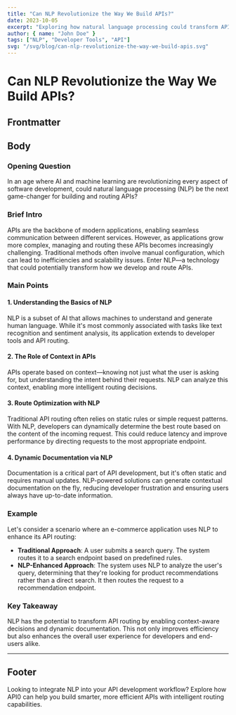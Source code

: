 ```yaml
---
title: "Can NLP Revolutionize the Way We Build APIs?"
date: 2023-10-05
excerpt: "Exploring how natural language processing could transform API development and routing."
author: { name: "John Doe" }
tags: ["NLP", "Developer Tools", "API"]
svg: "/svg/blog/can-nlp-revolutionize-the-way-we-build-apis.svg"
---
```


# Can NLP Revolutionize the Way We Build APIs?

## Frontmatter


## Body

### Opening Question
In an age where AI and machine learning are revolutionizing every aspect of software development, could natural language processing (NLP) be the next game-changer for building and routing APIs?

### Brief Intro
APIs are the backbone of modern applications, enabling seamless communication between different services. However, as applications grow more complex, managing and routing these APIs becomes increasingly challenging. Traditional methods often involve manual configuration, which can lead to inefficiencies and scalability issues. Enter NLP—a technology that could potentially transform how we develop and route APIs.

### Main Points

#### 1. Understanding the Basics of NLP
NLP is a subset of AI that allows machines to understand and generate human language. While it's most commonly associated with tasks like text recognition and sentiment analysis, its application extends to developer tools and API routing.

#### 2. The Role of Context in APIs
APIs operate based on context—knowing not just what the user is asking for, but understanding the intent behind their requests. NLP can analyze this context, enabling more intelligent routing decisions.

#### 3. Route Optimization with NLP
Traditional API routing often relies on static rules or simple request patterns. With NLP, developers can dynamically determine the best route based on the content of the incoming request. This could reduce latency and improve performance by directing requests to the most appropriate endpoint.

#### 4. Dynamic Documentation via NLP
Documentation is a critical part of API development, but it's often static and requires manual updates. NLP-powered solutions can generate contextual documentation on the fly, reducing developer frustration and ensuring users always have up-to-date information.

### Example

Let's consider a scenario where an e-commerce application uses NLP to enhance its API routing:

- **Traditional Approach**: A user submits a search query. The system routes it to a search endpoint based on predefined rules.
- **NLP-Enhanced Approach**: The system uses NLP to analyze the user's query, determining that they're looking for product recommendations rather than a direct search. It then routes the request to a recommendation endpoint.

### Key Takeaway
NLP has the potential to transform API routing by enabling context-aware decisions and dynamic documentation. This not only improves efficiency but also enhances the overall user experience for developers and end-users alike.

---

## Footer

Looking to integrate NLP into your API development workflow? Explore how API0 can help you build smarter, more efficient APIs with intelligent routing capabilities.
